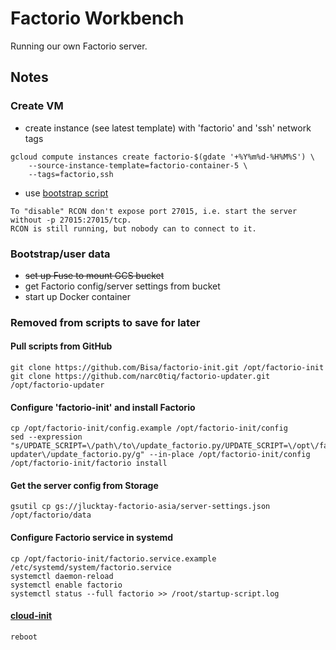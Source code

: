 # Factorio Workbench

Running our own Factorio server.

## Notes

### Create VM

- create instance (see latest template) with 'factorio' and 'ssh' network tags

``` shell
gcloud compute instances create factorio-$(gdate '+%Y%m%d-%H%M%S') \
    --source-instance-template=factorio-container-5 \
    --tags=factorio,ssh
```

- use [bootstrap script](bootstrap.sh)

``` text
To "disable" RCON don't expose port 27015, i.e. start the server without -p 27015:27015/tcp.
RCON is still running, but nobody can to connect to it.
```

### Bootstrap/user data

- ~~set up Fuse to mount GCS bucket~~
- get Factorio config/server settings from bucket
- start up Docker container

### Removed from scripts to save for later

#### Pull scripts from GitHub

``` shell
git clone https://github.com/Bisa/factorio-init.git /opt/factorio-init
git clone https://github.com/narc0tiq/factorio-updater.git /opt/factorio-updater
```

#### Configure 'factorio-init' and install Factorio

``` shell
cp /opt/factorio-init/config.example /opt/factorio-init/config
sed --expression "s/UPDATE_SCRIPT=\/path\/to\/update_factorio.py/UPDATE_SCRIPT=\/opt\/factorio-updater\/update_factorio.py/g" --in-place /opt/factorio-init/config
/opt/factorio-init/factorio install
```

#### Get the server config from Storage

``` shell
gsutil cp gs://jlucktay-factorio-asia/server-settings.json /opt/factorio/data
```

#### Configure Factorio service in systemd

``` shell
cp /opt/factorio-init/factorio.service.example /etc/systemd/system/factorio.service
systemctl daemon-reload
systemctl enable factorio
systemctl status --full factorio >> /root/startup-script.log
```

#### [cloud-init](https://cloudinit.readthedocs.io/en/latest/topics/examples.html#reboot-poweroff-when-finished)

``` shell
reboot
```

